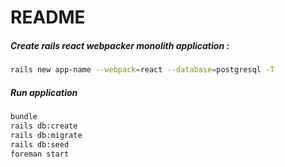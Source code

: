 # README

##### Create rails react webpacker monolith application :

```bash
rails new app-name --webpack=react --database=postgresql -T
```

##### Run application
```bash
bundle
rails db:create
rails db:migrate
rails db:seed
foreman start
```

